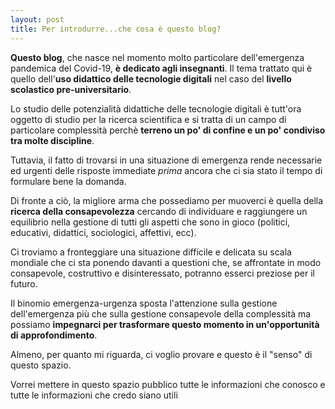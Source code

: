 ```yaml
---
layout: post
title: Per introdurre...che cosa è questo blog?
---
```



**Questo blog**, che nasce nel momento molto particolare dell'emergenza pandemica del Covid-19, **è dedicato agli insegnanti**.  Il tema trattato qui è quello dell'**uso didattico delle tecnologie digitali** nel caso del **livello scolastico pre-universitario**. 

Lo studio delle potenzialità didattiche delle tecnologie digitali è tutt'ora oggetto di studio per la ricerca scientifica e si tratta di un campo di particolare complessità perchè **terreno un po' di confine e un po' condiviso tra molte discipline**.  

Tuttavia, il fatto di trovarsi in una situazione di emergenza rende necessarie ed urgenti delle risposte immediate *prima* ancora che ci sia stato il tempo di formulare bene la domanda.

Di fronte a ciò, la migliore arma che possediamo per muoverci è quella della **ricerca della consapevolezza** cercando di individuare e raggiungere un equilibrio nella gestione di tutti gli aspetti che sono in gioco (politici, educativi, didattici, sociologici, affettivi, ecc).

Ci troviamo a fronteggiare una situazione difficile e delicata su scala mondiale che ci sta ponendo davanti a questioni che, se affrontate in modo consapevole, costruttivo e disinteressato, potranno esserci preziose per il futuro.  

Il binomio emergenza-urgenza sposta l'attenzione sulla gestione dell'emergenza più che sulla gestione consapevole della complessità ma possiamo **impegnarci per trasformare questo momento in un'opportunità di approfondimento**.

Almeno, per quanto mi riguarda, ci voglio provare e questo è il "senso" di questo spazio. 

Vorrei mettere in questo spazio pubblico tutte le informazioni che conosco e tutte le informazioni che credo siano utili